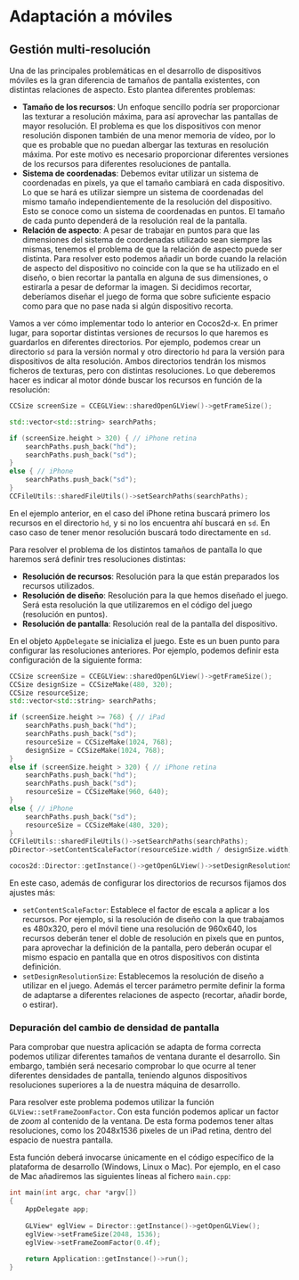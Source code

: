 # Adaptación a móviles



## Gestión multi-resolución

Una de las principales problemáticas en el desarrollo de dispositivos móviles es la
gran diferencia de tamaños de pantalla existentes, con distintas relaciones de aspecto. 
Esto plantea diferentes problemas:


* **Tamaño de los recursos**: Un enfoque sencillo podría ser proporcionar 
las texturar a resolución máxima, para así aprovechar las pantallas de mayor resolución. 
El problema es que los dispositivos con menor resolución disponen también de una menor
memoria de vídeo, por lo que es probable que no puedan albergar las texturas en resolución
máxima. Por este motivo es necesario proporcionar diferentes versiones de los recursos
para diferentes resoluciones de pantalla.
* **Sistema de coordenadas**: Debemos evitar utilizar un sistema de coordenadas
en pixels, ya que el tamaño cambiará en cada dispositivo. Lo que se hará es utilizar 
siempre un sistema de coordenadas del mismo tamaño independientemente de la resolución
del dispositivo. Esto se conoce como un sistema de coordenadas en puntos. El tamaño de
cada punto dependerá de la resolución real de la pantalla.
* **Relación de aspecto**: A pesar de trabajar en puntos para que las 
dimensiones del sistema de coordenadas utilizado sean siempre las mismas, tenemos el problema
de que la relación de aspecto puede ser distinta. Para resolver esto podemos añadir un borde
cuando la relación de aspecto del dispositivo no coincide con la que se ha utilizado en el diseño,
o bien recortar la pantalla en alguna de sus dimensiones, o estirarla a pesar de deformar
la imagen. Si decidimos recortar, deberíamos diseñar el juego de forma que sobre suficiente espacio 
como para que no pase nada si algún dispositivo recorta.


Vamos a ver cómo implementar todo lo anterior en Cocos2d-x. En primer lugar, para
soportar distintas versiones de recursos lo que haremos es guardarlos en diferentes directorios.
Por ejemplo, podemos crear un directorio `sd` para la versión normal y otro
directorio `hd` para la versión para dispositivos de alta resolución. Ambos
directorios tendrán los mismos ficheros de texturas, pero con distintas resoluciones. Lo
que deberemos hacer es indicar al motor dónde buscar los recursos en función de la resolución:

```cpp
CCSize screenSize = CCEGLView::sharedOpenGLView()->getFrameSize();

std::vector<std::string> searchPaths;

if (screenSize.height > 320) { // iPhone retina
    searchPaths.push_back("hd");
    searchPaths.push_back("sd");
}
else { // iPhone
    searchPaths.push_back("sd");
}
CCFileUtils::sharedFileUtils()->setSearchPaths(searchPaths);
```

En el ejemplo anterior, en el caso del iPhone retina buscará primero los recursos en el
directorio `hd`, y si no los encuentra ahí buscará en `sd`. En caso
caso de tener menor resolución buscará todo directamente en `sd`.

Para resolver el problema de los distintos tamaños de pantalla lo que haremos será definir
tres resoluciones distintas:


* **Resolución de recursos**: Resolución para la que están preparados los 
recursos utilizados.
* **Resolución de diseño**: Resolución para la que hemos diseñado el juego. 
Será esta resolución la que utilizaremos en el código del juego (resolución en puntos).
* **Resolución de pantalla**: Resolución real de la pantalla del dispositivo.


En el objeto `AppDelegate` se inicializa el juego. Este es un buen punto
para configurar las resoluciones anteriores. Por ejemplo, podemos definir esta
configuración de la siguiente forma:

```cpp
CCSize screenSize = CCEGLView::sharedOpenGLView()->getFrameSize();
CCSize designSize = CCSizeMake(480, 320);
CCSize resourceSize;
std::vector<std::string> searchPaths;

if (screenSize.height >= 768) { // iPad
    searchPaths.push_back("hd");
    searchPaths.push_back("sd");
    resourceSize = CCSizeMake(1024, 768);
    designSize = CCSizeMake(1024, 768);
}
else if (screenSize.height > 320) { // iPhone retina
    searchPaths.push_back("hd");
    searchPaths.push_back("sd");
    resourceSize = CCSizeMake(960, 640);          
}
else { // iPhone
    searchPaths.push_back("sd");
    resourceSize = CCSizeMake(480, 320);
}
CCFileUtils::sharedFileUtils()->setSearchPaths(searchPaths);
pDirector->setContentScaleFactor(resourceSize.width / designSize.width);

cocos2d::Director::getInstance()->getOpenGLView()->setDesignResolutionSize(320, 480, ResolutionPolicy::FIXED_WIDTH);
```

En este caso, además de configurar los directorios de recursos fijamos dos ajustes más:


* `setContentScaleFactor`: Establece el factor de escala a aplicar a los
recursos. Por ejemplo, si la resolución de diseño con la que trabajamos es 480x320, pero 
el móvil tiene una resolución de 960x640, los recursos deberán tener el doble de resolución
en pixels que en puntos, para aprovechar la definición de la pantalla, pero deberán ocupar
el mismo espacio en pantalla que en otros dispositivos con distinta definición.
* `setDesignResolutionSize`: Establecemos la resolución de diseño a utilizar
en el juego. Además el tercer parámetro permite definir la forma de adaptarse a
diferentes relaciones de aspecto (recortar, añadir borde, o estirar).

### Depuración del cambio de densidad de pantalla

Para comprobar que nuestra aplicación se adapta de forma correcta podemos utilizar diferentes tamaños de ventana durante el desarrollo. Sin embargo, también será necesario comprobar lo que ocurre al tener diferentes densidades de pantalla, teniendo algunos dispositivos resoluciones superiores a la de nuestra máquina de desarrollo. 


Para resolver este problema podemos utilizar la función `GLView::setFrameZoomFactor`. Con esta función podemos aplicar un factor de _zoom_ al contenido de la ventana. De esta forma podemos tener altas resoluciones, como los 2048x1536 pixeles de un iPad retina, dentro del espacio de nuestra pantalla.

Esta función deberá invocarse únicamente en el código específico de la plataforma de desarrollo (Windows, Linux o Mac). Por ejemplo, en el caso de Mac añadiremos las siguientes líneas al fichero `main.cpp`:

```cpp
int main(int argc, char *argv[])
{
    AppDelegate app;
    
    GLView* eglView = Director::getInstance()->getOpenGLView();
    eglView->setFrameSize(2048, 1536);
    eglView->setFrameZoomFactor(0.4f);
    
    return Application::getInstance()->run();
}
```


